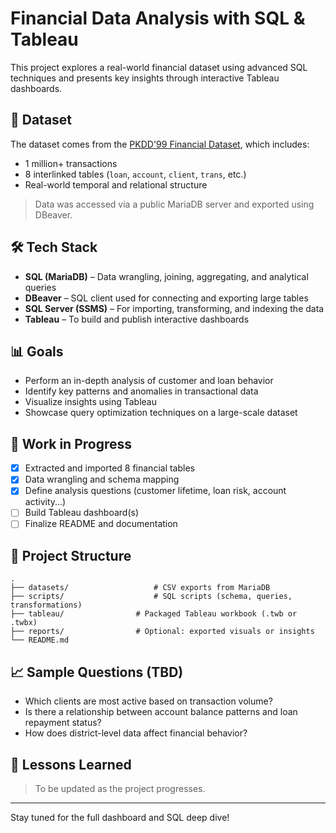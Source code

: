 # Financial Data Analysis with SQL & Tableau

This project explores a real-world financial dataset using advanced SQL techniques and presents key insights through interactive Tableau dashboards.

## 📌 Dataset

The dataset comes from the [PKDD'99 Financial Dataset](https://relational.fit.cvut.cz/dataset/Financial), which includes:

- 1 million+ transactions
- 8 interlinked tables (`loan`, `account`, `client`, `trans`, etc.)
- Real-world temporal and relational structure

> Data was accessed via a public MariaDB server and exported using DBeaver.

## 🛠️ Tech Stack

- **SQL (MariaDB)** – Data wrangling, joining, aggregating, and analytical queries
- **DBeaver** – SQL client used for connecting and exporting large tables
- **SQL Server (SSMS)** – For importing, transforming, and indexing the data
- **Tableau** – To build and publish interactive dashboards

## 📊 Goals

- Perform an in-depth analysis of customer and loan behavior
- Identify key patterns and anomalies in transactional data
- Visualize insights using Tableau
- Showcase query optimization techniques on a large-scale dataset

## 🚧 Work in Progress

- [x] Extracted and imported 8 financial tables
- [x] Data wrangling and schema mapping
- [x] Define analysis questions (customer lifetime, loan risk, account activity...)
- [ ] Build Tableau dashboard(s)
- [ ] Finalize README and documentation

## 📁 Project Structure

```
.
├── datasets/                   # CSV exports from MariaDB
├── scripts/                    # SQL scripts (schema, queries, transformations)
├── tableau/                # Packaged Tableau workbook (.twb or .twbx)
├── reports/                # Optional: exported visuals or insights
└── README.md
```

## 📈 Sample Questions (TBD)

- Which clients are most active based on transaction volume?
- Is there a relationship between account balance patterns and loan repayment status?
- How does district-level data affect financial behavior?

## 🧠 Lessons Learned

> To be updated as the project progresses.

---

Stay tuned for the full dashboard and SQL deep dive!
